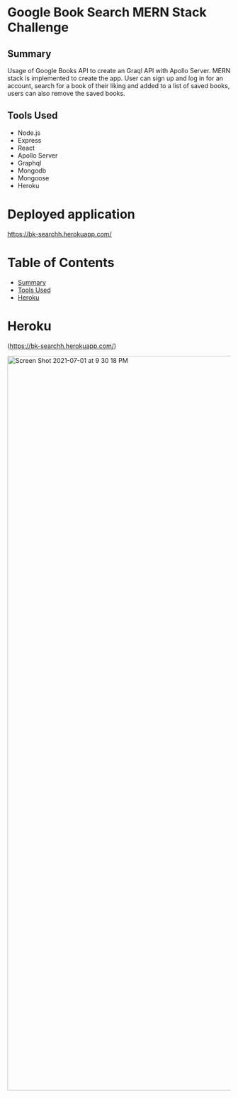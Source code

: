 # Google Book Search MERN Stack Challenge

## Summary

Usage of Google Books API to create an Graql API with Apollo Server. MERN stack is implemented to create the app. User can sign up and log in for an account, search for a book of their liking and added to a list of saved books, users can also remove the saved books.

## Tools Used

* Node.js
* Express
* React
* Apollo Server
* Graphql
* Mongodb
* Mongoose
* Heroku



# Deployed application
https://bk-searchh.herokuapp.com/




# Table of Contents
* [Summary](#Summary)
* [Tools Used](#Tools)
* [Heroku](#Heroku)


# Heroku


(https://bk-searchh.herokuapp.com/)

<img width="1655" alt="Screen Shot 2021-07-01 at 9 30 18 PM" src="https://user-images.githubusercontent.com/26471167/124220938-93497c80-dab3-11eb-85e7-bfb922682445.png">

